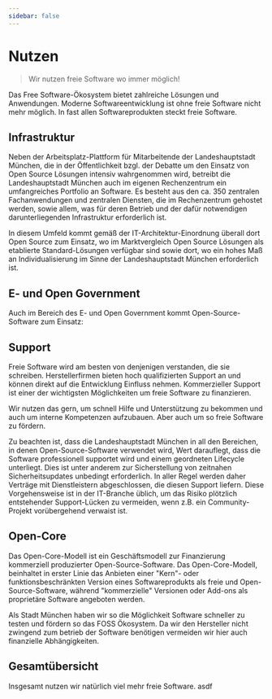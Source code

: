 ```yaml
---
sidebar: false
---
```


<script setup>
import TagTile from "../.vitepress/components/TagTile.vue";
import TagList from "../.vitepress/components/TagList.vue";
</script>

# Nutzen

> Wir nutzen freie Software wo immer möglich!  

Das Free Software-Ökosystem bietet zahlreiche Lösungen und Anwendungen.
Moderne Softwareentwicklung ist ohne freie Software nicht mehr möglich.
In fast allen Softwareprodukten steckt freie Software.


## Infrastruktur

Neben der Arbeitsplatz-Plattform für Mitarbeitende der Landeshauptstadt München, die in der Öffentlichkeit bzgl. der Debatte um den Einsatz von Open Source Lösungen intensiv wahrgenommen wird, 
betreibt die Landeshauptstadt München auch im eigenen Rechenzentrum ein umfangreiches Portfolio an Software. 
Es besteht aus den ca. 350 zentralen Fachanwendungen und zentralen Diensten, die im Rechenzentrum gehostet werden, sowie allem, 
was für deren Betrieb und der dafür notwendigen darunterliegenden Infrastruktur erforderlich ist.

In diesem Umfeld kommt gemäß der IT-Architektur-Einordnung überall dort Open Source zum Einsatz, 
wo im Marktvergleich Open Source Lösungen als etablierte Standard-Lösungen verfügbar sind sowie dort, 
wo ein hohes Maß an Individualisierung im Sinne der Landeshauptstadt München erforderlich ist.

<TagTile :tag-names="['infrastruktur']" />

## E- und Open Government 

Auch im Bereich des E- und Open Government kommt Open-Source-Software zum Einsatz:

<TagTile :tag-names="['opengovernment']" />

## Support

Freie Software wird am besten von denjenigen verstanden, die sie schreiben.
Herstellerfirmen bieten hoch qualifizierten Support an und können direkt auf die Entwicklung Einfluss nehmen.
Kommerzieller Support ist einer der wichtigsten Möglichkeiten um freie Software zu finanzieren.

Wir nutzen das gern, um schnell Hilfe und Unterstützung zu bekommen und auch um interne Kompetenzen aufzubauen.
Aber auch um so freie Software zu fördern.

Zu beachten ist, dass die Landeshauptstadt München in all den Bereichen, in denen Open-Source-Software verwendet wird, Wert darauflegt, 
dass die Software professionell supportet wird und einem geordneten Lifecycle unterliegt. Dies ist unter anderem zur Sicherstellung von zeitnahen Sicherheitsupdates unbedingt erforderlich. 
In aller Regel werden daher Verträge mit Dienstleistern abgeschlossen, die diesen Support liefern. 
Diese Vorgehensweise ist in der IT-Branche üblich, um das Risiko plötzlich entstehender Support-Lücken zu vermeiden, wenn z.B. ein Community-Projekt vorübergehend verwaist ist.

<TagTile :tag-names="['support']" />

## Open-Core

Das Open-Core-Modell ist ein Geschäftsmodell zur Finanzierung kommerziell produzierter Open-Source-Software.
Das Open-Core-Modell, beinhaltet in erster Linie das Anbieten einer "Kern"- oder funktionsbeschränkten Version eines Softwareprodukts als freie und Open-Source-Software, 
während "kommerzielle" Versionen oder Add-ons als proprietäre Software angeboten werden.

Als Stadt München haben wir so die Möglichkeit Software schneller zu testen und fördern so das FOSS Ökosystem.
Da wir den Hersteller nicht zwingend zum betrieb der Software benötigen vermeiden wir hier auch finanzielle Abhängigkeiten. 

<TagTile :tag-names="['opencore']" />


## Gesamtübersicht

Insgesamt nutzen wir natürlich viel mehr freie Software. asdf

<TagList tag-name="foss" />
